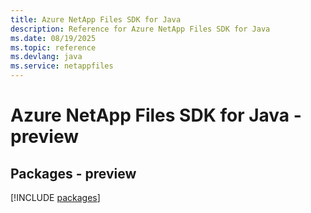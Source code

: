 ```yaml
---
title: Azure NetApp Files SDK for Java
description: Reference for Azure NetApp Files SDK for Java
ms.date: 08/19/2025
ms.topic: reference
ms.devlang: java
ms.service: netappfiles
---
```

# Azure NetApp Files SDK for Java - preview
## Packages - preview
[!INCLUDE [packages](netapp-files-index.md)]